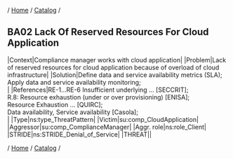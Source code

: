 / [Home](/acctp/) / [Catalog](/acctp/catalog/) /

## BA02 Lack Of Reserved Resources For Cloud Application

|Context|Compliance manager works with cloud application|
|Problem|Lack of reserved resources for cloud application because of overload of cloud infrastructure|
|Solution|Define data and service availability metrics (SLA);<br /> Apply data and service availability monitoring;<br />|
|References|RE-1...RE-6  Insufficient underlying ... [SECCRIT];<br /> R.8: Resource exhaustion (under or over provisioning) [ENISA];<br /> Resource Exhaustion ... [QUIRC];<br /> Data availability, Service availability [Casola];<br />|
|Type|ns:type_ThreatPattern|
|Victim|su:comp_CloudApplication|
|Aggressor|su:comp_ComplianceManager|
|Aggr. role|ns:role_Client|
|STRIDE|ns:STRIDE_Denial_of_Service|
|THREAT||

/ [Home](/acctp/) / [Catalog](/acctp/catalog/) /
